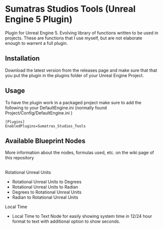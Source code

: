 # Sumatras Studios Tools (Unreal Engine 5 Plugin)
Plugin for Unreal Engine 5. Evolving library of functions written to be used in projects. These are functions that I use myself, but are not elaborate enough to warrent a full plugin. 


## Installation
Download the latest version from the releases page and make sure that that you put the plugin in the plugins folder of your Unreal Engine Project. 



## Usage

To have the plugin work in a packaged project make sure to add the following to your DefaultEngine.ini (normally found Project/Config/DefaultEngine.ini )

```
[Plugins]
EnabledPlugins=Sumatras_Studios_Tools
```

## Available Blueprint Nodes

More information about the nodes, formulas used, etc. on the wiki page of this repository

</br>
Rotational Unreal Units

- Rotational Unreal Units to Degrees
- Rotational Unreal Units to Radian
- Degrees to Rotational Unreal Units
- Radian to Rotational Unreal Units

Local Time

- Local Time to Text
Node for easily showing system time in 12/24 hour format to text with additional option to show seconds. 




